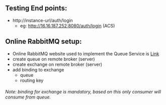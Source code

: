 ## Testing End points:
* http://instance-url/auth/login
  * eg: http://16.16.187.252:8080/auth/login (ACS)

## Online RabbitMQ setup:
* Online RabbitMQ website used to implement the Queue Service is [Link](https://customer.cloudamqp.com/instance)
* create queue on remote broker (server)
* create exchange on remote broker (server)
* add binding to exchange
  * queue 
  * routing key
###### Note: binding for exchange is mandatory, based on this only consumer will consume from queue.